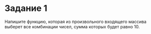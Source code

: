# Задание 1
Напишите функцию, которая из произвольного
входящего массива выберет все комбинации чисел,
сумма которых будет равно 10.
